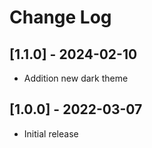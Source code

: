 # Change Log

## [1.1.0] - 2024-02-10

- Addition new dark theme

## [1.0.0] - 2022-03-07

- Initial release
